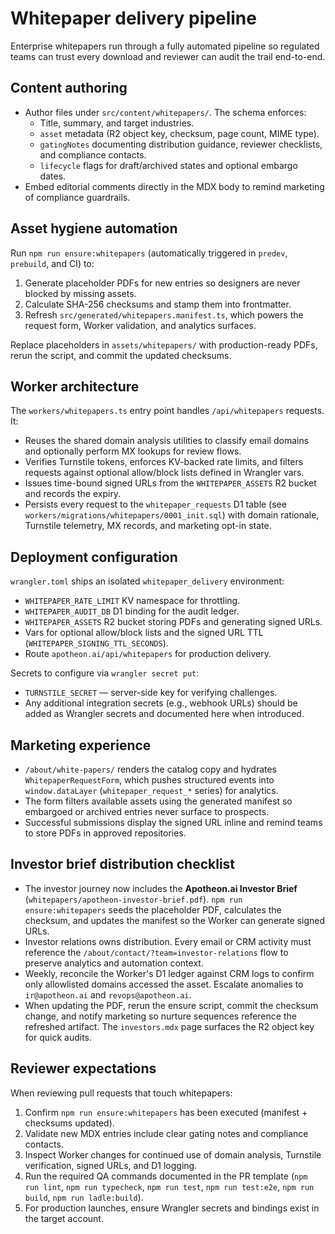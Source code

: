 # Whitepaper delivery pipeline

Enterprise whitepapers run through a fully automated pipeline so regulated teams can trust every
download and reviewer can audit the trail end-to-end.

## Content authoring

- Author files under `src/content/whitepapers/`. The schema enforces:
  - Title, summary, and target industries.
  - `asset` metadata (R2 object key, checksum, page count, MIME type).
  - `gatingNotes` documenting distribution guidance, reviewer checklists, and compliance contacts.
  - `lifecycle` flags for draft/archived states and optional embargo dates.
- Embed editorial comments directly in the MDX body to remind marketing of compliance guardrails.

## Asset hygiene automation

Run `npm run ensure:whitepapers` (automatically triggered in `predev`, `prebuild`, and CI) to:

1. Generate placeholder PDFs for new entries so designers are never blocked by missing assets.
2. Calculate SHA-256 checksums and stamp them into frontmatter.
3. Refresh `src/generated/whitepapers.manifest.ts`, which powers the request form, Worker validation,
   and analytics surfaces.

Replace placeholders in `assets/whitepapers/` with production-ready PDFs, rerun the script, and commit
the updated checksums.

## Worker architecture

The `workers/whitepapers.ts` entry point handles `/api/whitepapers` requests. It:

- Reuses the shared domain analysis utilities to classify email domains and optionally perform MX
  lookups for review flows.
- Verifies Turnstile tokens, enforces KV-backed rate limits, and filters requests against optional
  allow/block lists defined in Wrangler vars.
- Issues time-bound signed URLs from the `WHITEPAPER_ASSETS` R2 bucket and records the expiry.
- Persists every request to the `whitepaper_requests` D1 table (see
  `workers/migrations/whitepapers/0001_init.sql`) with domain rationale, Turnstile telemetry, MX
  records, and marketing opt-in state.

## Deployment configuration

`wrangler.toml` ships an isolated `whitepaper_delivery` environment:

- `WHITEPAPER_RATE_LIMIT` KV namespace for throttling.
- `WHITEPAPER_AUDIT_DB` D1 binding for the audit ledger.
- `WHITEPAPER_ASSETS` R2 bucket storing PDFs and generating signed URLs.
- Vars for optional allow/block lists and the signed URL TTL (`WHITEPAPER_SIGNING_TTL_SECONDS`).
- Route `apotheon.ai/api/whitepapers` for production delivery.

Secrets to configure via `wrangler secret put`:

- `TURNSTILE_SECRET` — server-side key for verifying challenges.
- Any additional integration secrets (e.g., webhook URLs) should be added as Wrangler secrets and
  documented here when introduced.

## Marketing experience

- `/about/white-papers/` renders the catalog copy and hydrates `WhitepaperRequestForm`, which pushes
  structured events into `window.dataLayer` (`whitepaper_request_*` series) for analytics.
- The form filters available assets using the generated manifest so embargoed or archived entries
  never surface to prospects.
- Successful submissions display the signed URL inline and remind teams to store PDFs in approved
  repositories.

## Investor brief distribution checklist

- The investor journey now includes the **Apotheon.ai Investor Brief** (`whitepapers/apotheon-investor-brief.pdf`).
  `npm run ensure:whitepapers` seeds the placeholder PDF, calculates the checksum, and updates the manifest
  so the Worker can generate signed URLs.
- Investor relations owns distribution. Every email or CRM activity must reference the
  `/about/contact/?team=investor-relations` flow to preserve analytics and automation context.
- Weekly, reconcile the Worker\'s D1 ledger against CRM logs to confirm only allowlisted domains accessed the
  asset. Escalate anomalies to `ir@apotheon.ai` and `revops@apotheon.ai`.
- When updating the PDF, rerun the ensure script, commit the checksum change, and notify marketing so
  nurture sequences reference the refreshed artifact. The `investors.mdx` page surfaces the R2 object key
  for quick audits.

## Reviewer expectations

When reviewing pull requests that touch whitepapers:

1. Confirm `npm run ensure:whitepapers` has been executed (manifest + checksums updated).
2. Validate new MDX entries include clear gating notes and compliance contacts.
3. Inspect Worker changes for continued use of domain analysis, Turnstile verification, signed URLs,
   and D1 logging.
4. Run the required QA commands documented in the PR template (`npm run lint`, `npm run typecheck`,
   `npm run test`, `npm run test:e2e`, `npm run build`, `npm run ladle:build`).
5. For production launches, ensure Wrangler secrets and bindings exist in the target account.
